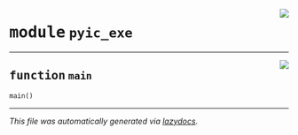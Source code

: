 <!-- markdownlint-disable -->

<a href="../src/pyic/pyic_exe.py#L0"><img align="right" style="float:right;" src="https://img.shields.io/badge/-source-cccccc?style=flat-square"></a>

# <kbd>module</kbd> `pyic_exe`





---

<a href="../src/pyic/pyic_exe.py#L7"><img align="right" style="float:right;" src="https://img.shields.io/badge/-source-cccccc?style=flat-square"></a>

## <kbd>function</kbd> `main`

```python
main()
```








---

_This file was automatically generated via [lazydocs](https://github.com/ml-tooling/lazydocs)._
